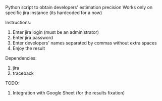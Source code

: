 Python script to obtain developers' estimation precision
Works only on specific jira instance (its hardcoded for a now)

Instructions:
1. Enter jira login (must be an administrator)
2. Enter jira password
3. Enter developers' names separated by commas without extra spaces
4. Enjoy the result

Dependencies:
1. jira
2. traceback

TODO:
1. Integration with Google Sheet (for the results fixation)
